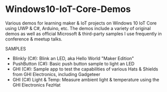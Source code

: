 # Windows10-IoT-Core-Demos
Various demos for learning maker &amp; IoT projects on Windows 10 IoT Core using UWP &amp; C#, Arduino, etc. The demos include a variety of original demos as well as official Microsoft & third-party samples I use frequently in conference & meetup talks.

SAMPLES
- Blinkly (C#): Blink an LED, aka Hello World "Maker Edition"
- PushButton (C#): Basic push button sample to light an LED
- GHI (C#): Sample app to test the capabilities of various Hats & Shields from GHI Electronics, including Gadgeteer
- GHI (C#) Light & Temp: Measure ambient light & temperature using the GHI Electronics FezHat
